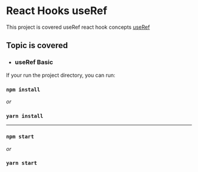 # React Hooks useRef

This project is covered useRef react hook concepts [useRef]()

## Topic is covered

- ### useRef Basic

If your run the project directory, you can run:

### `npm install`

_or_

### `yarn install`

---

### `npm start`

_or_

### `yarn start`
